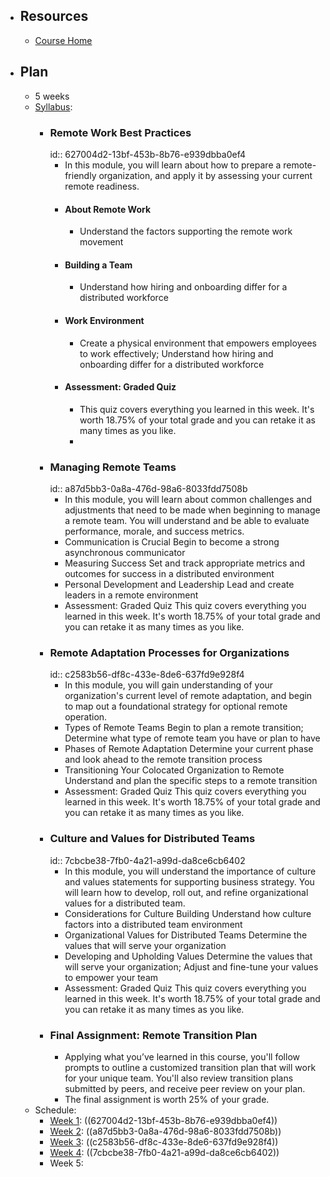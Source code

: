 - ## Resources
	- [Course Home](https://www.coursera.org/learn/remote-team-management/home/week/1)
- ## Plan
	- 5 weeks
	- [Syllabus](https://www.coursera.org/learn/remote-team-management/supplement/jmLDt/course-syllabus):
		- ### Remote Work Best Practices
		  id:: 627004d2-13bf-453b-8b76-e939dbba0ef4
			- In this module, you will learn about how to prepare a remote-friendly organization, and apply it by assessing your current remote readiness.
			- #### About Remote Work
				- Understand the factors supporting the remote work movement
			- #### Building a Team
				- Understand how hiring and onboarding differ for a distributed workforce
			- #### Work Environment
				- Create a physical environment that empowers employees to work effectively; Understand how hiring and onboarding differ for a distributed workforce
			- #### Assessment: Graded Quiz
				- This quiz covers everything you learned in this week. It's worth 18.75% of your total grade and you can retake it as many times as you like.
				-
		- ### Managing Remote Teams
		  id:: a87d5bb3-0a8a-476d-98a6-8033fdd7508b
			- In this module, you will learn about common challenges and adjustments that need to be made when beginning to manage a remote team. You will understand and be able to evaluate performance, morale, and success metrics.
			- Communication is Crucial
			  Begin to become a strong asynchronous communicator
			- Measuring Success
			  Set and track appropriate metrics and outcomes for success in a distributed environment
			- Personal Development and Leadership
			  Lead and create leaders in a remote environment
			- Assessment: Graded Quiz 
			  This quiz covers everything you learned in this week. It's worth 18.75% of your total grade and you can retake it as many times as you like.
		- ### Remote Adaptation Processes for Organizations
		  id:: c2583b56-df8c-433e-8de6-637fd9e928f4
			- In this module, you will gain understanding of your organization's current level of remote adaptation, and begin to map out a foundational strategy for optional remote operation.
			- Types of Remote Teams
			  Begin to plan a remote transition; Determine what type of remote team you have or plan to have
			- Phases of Remote Adaptation
			  Determine your current phase and look ahead to the remote transition process
			- Transitioning Your Colocated Organization to Remote
			  Understand and plan the specific steps to a remote transition
			- Assessment: Graded Quiz 
			  This quiz covers everything you learned in this week. It's worth 18.75% of your total grade and you can retake it as many times as you like.
		- ### Culture and Values for Distributed Teams
		  id:: 7cbcbe38-7fb0-4a21-a99d-da8ce6cb6402
			- In this module, you will understand the importance of culture and values statements for supporting business strategy. You will learn how to develop, roll out, and refine organizational values for a distributed team.
			- Considerations for Culture Building
			  Understand how culture factors into a distributed team environment
			- Organizational Values for Distributed Teams
			  Determine the values that will serve your organization
			- Developing and Upholding Values
			  Determine the values that will serve your organization; Adjust and fine-tune your values to empower your team
			- Assessment: Graded Quiz 
			  This quiz covers everything you learned in this week. It's worth 18.75% of your total grade and you can retake it as many times as you like.
		- ### Final Assignment: Remote Transition Plan
			- Applying what you’ve learned in this course, you'll follow prompts to outline a customized transition plan that will work for your unique team. You'll also review transition plans submitted by peers, and receive peer review on your plan.
			- The final assignment is worth 25% of your grade.
	- Schedule:
		- [Week 1](https://www.coursera.org/learn/remote-team-management/home/week/1): ((627004d2-13bf-453b-8b76-e939dbba0ef4))
		- [Week 2](https://www.coursera.org/learn/remote-team-management/home/week/2): ((a87d5bb3-0a8a-476d-98a6-8033fdd7508b))
		- [Week 3](https://www.coursera.org/learn/remote-team-management/home/week/3): ((c2583b56-df8c-433e-8de6-637fd9e928f4))
		- [Week 4](https://www.coursera.org/learn/remote-team-management/home/week/4): ((7cbcbe38-7fb0-4a21-a99d-da8ce6cb6402))
		- Week 5: